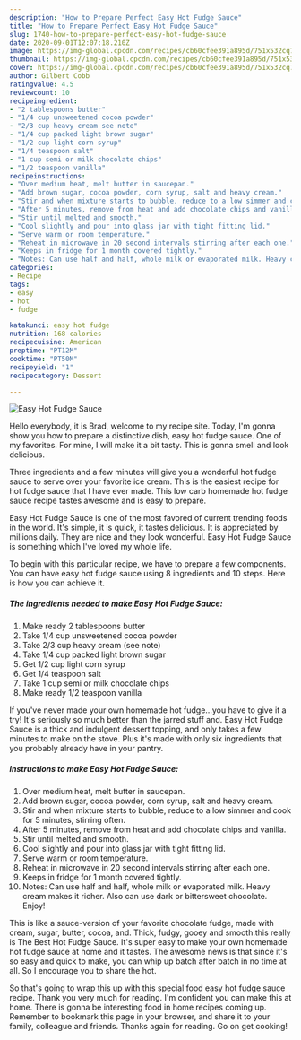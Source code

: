 ```yaml
---
description: "How to Prepare Perfect Easy Hot Fudge Sauce"
title: "How to Prepare Perfect Easy Hot Fudge Sauce"
slug: 1740-how-to-prepare-perfect-easy-hot-fudge-sauce
date: 2020-09-01T12:07:18.210Z
image: https://img-global.cpcdn.com/recipes/cb60cfee391a895d/751x532cq70/easy-hot-fudge-sauce-recipe-main-photo.jpg
thumbnail: https://img-global.cpcdn.com/recipes/cb60cfee391a895d/751x532cq70/easy-hot-fudge-sauce-recipe-main-photo.jpg
cover: https://img-global.cpcdn.com/recipes/cb60cfee391a895d/751x532cq70/easy-hot-fudge-sauce-recipe-main-photo.jpg
author: Gilbert Cobb
ratingvalue: 4.5
reviewcount: 10
recipeingredient:
- "2 tablespoons butter"
- "1/4 cup unsweetened cocoa powder"
- "2/3 cup heavy cream see note"
- "1/4 cup packed light brown sugar"
- "1/2 cup light corn syrup"
- "1/4 teaspoon salt"
- "1 cup semi or milk chocolate chips"
- "1/2 teaspoon vanilla"
recipeinstructions:
- "Over medium heat, melt butter in saucepan."
- "Add brown sugar, cocoa powder, corn syrup, salt and heavy cream."
- "Stir and when mixture starts to bubble, reduce to a low simmer and cook for 5 minutes, stirring often."
- "After 5 minutes, remove from heat and add chocolate chips and vanilla."
- "Stir until melted and smooth."
- "Cool slightly and pour into glass jar with tight fitting lid."
- "Serve warm or room temperature."
- "Reheat in microwave in 20 second intervals stirring after each one."
- "Keeps in fridge for 1 month covered tightly."
- "Notes: Can use half and half, whole milk or evaporated milk. Heavy cream makes it richer. Also can use dark or bittersweet chocolate. Enjoy!"
categories:
- Recipe
tags:
- easy
- hot
- fudge

katakunci: easy hot fudge 
nutrition: 168 calories
recipecuisine: American
preptime: "PT12M"
cooktime: "PT50M"
recipeyield: "1"
recipecategory: Dessert

---
```



![Easy Hot Fudge Sauce](https://img-global.cpcdn.com/recipes/cb60cfee391a895d/751x532cq70/easy-hot-fudge-sauce-recipe-main-photo.jpg)

Hello everybody, it is Brad, welcome to my recipe site. Today, I'm gonna show you how to prepare a distinctive dish, easy hot fudge sauce. One of my favorites. For mine, I will make it a bit tasty. This is gonna smell and look delicious.

Three ingredients and a few minutes will give you a wonderful hot fudge sauce to serve over your favorite ice cream. This is the easiest recipe for hot fudge sauce that I have ever made. This low carb homemade hot fudge sauce recipe tastes awesome and is easy to prepare.

Easy Hot Fudge Sauce is one of the most favored of current trending foods in the world. It's simple, it is quick, it tastes delicious. It is appreciated by millions daily. They are nice and they look wonderful. Easy Hot Fudge Sauce is something which I've loved my whole life.


To begin with this particular recipe, we have to prepare a few components. You can have easy hot fudge sauce using 8 ingredients and 10 steps. Here is how you can achieve it.

<!--inarticleads1-->

##### The ingredients needed to make Easy Hot Fudge Sauce:

1. Make ready 2 tablespoons butter
1. Take 1/4 cup unsweetened cocoa powder
1. Take 2/3 cup heavy cream (see note)
1. Take 1/4 cup packed light brown sugar
1. Get 1/2 cup light corn syrup
1. Get 1/4 teaspoon salt
1. Take 1 cup semi or milk chocolate chips
1. Make ready 1/2 teaspoon vanilla


If you&#39;ve never made your own homemade hot fudge…you have to give it a try! It&#39;s seriously so much better than the jarred stuff and. Easy Hot Fudge Sauce is a thick and indulgent dessert topping, and only takes a few minutes to make on the stove. Plus it&#39;s made with only six ingredients that you probably already have in your pantry. 

<!--inarticleads2-->

##### Instructions to make Easy Hot Fudge Sauce:

1. Over medium heat, melt butter in saucepan.
1. Add brown sugar, cocoa powder, corn syrup, salt and heavy cream.
1. Stir and when mixture starts to bubble, reduce to a low simmer and cook for 5 minutes, stirring often.
1. After 5 minutes, remove from heat and add chocolate chips and vanilla.
1. Stir until melted and smooth.
1. Cool slightly and pour into glass jar with tight fitting lid.
1. Serve warm or room temperature.
1. Reheat in microwave in 20 second intervals stirring after each one.
1. Keeps in fridge for 1 month covered tightly.
1. Notes: Can use half and half, whole milk or evaporated milk. Heavy cream makes it richer. Also can use dark or bittersweet chocolate. Enjoy!


This is like a sauce-version of your favorite chocolate fudge, made with cream, sugar, butter, cocoa, and. Thick, fudgy, gooey and smooth.this really is The Best Hot Fudge Sauce. It&#39;s super easy to make your own homemade hot fudge sauce at home and it tastes. The awesome news is that since it&#39;s so easy and quick to make, you can whip up batch after batch in no time at all. So I encourage you to share the hot. 

So that's going to wrap this up with this special food easy hot fudge sauce recipe. Thank you very much for reading. I'm confident you can make this at home. There is gonna be interesting food in home recipes coming up. Remember to bookmark this page in your browser, and share it to your family, colleague and friends. Thanks again for reading. Go on get cooking!
